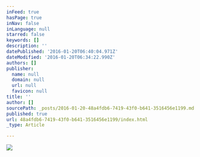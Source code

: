 ```yaml
---
inFeed: true
hasPage: true
inNav: false
inLanguage: null
starred: false
keywords: []
description: ''
datePublished: '2016-01-20T06:40:04.971Z'
dateModified: '2016-01-20T06:34:22.990Z'
authors: []
publisher:
  name: null
  domain: null
  url: null
  favicon: null
title: ''
author: []
sourcePath: _posts/2016-01-20-48a4fdb6-7419-43f0-b641-3516456e1199.md
published: true
url: 48a4fdb6-7419-43f0-b641-3516456e1199/index.html
_type: Article

---
```

![](https://the-grid-user-content.s3-us-west-2.amazonaws.com/dd482775-d541-4730-9dff-c0ab6ccbf530.jpg)